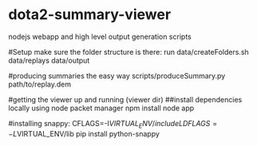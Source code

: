 dota2-summary-viewer
====================
nodejs webapp and high level output generation scripts

#Setup
make sure the folder structure is there:
run data/createFolders.sh
data/replays
data/output

#producing summaries the easy way
scripts/produceSummary.py path/to/replay.dem

#getting the viewer up and running (viewer dir)
##install dependencies locally using node packet manager
npm install
node app

#installing snappy:
CFLAGS=-I$VIRTUAL_ENV/include LDFLAGS=-L$VIRTUAL_ENV/lib pip install python-snappy

